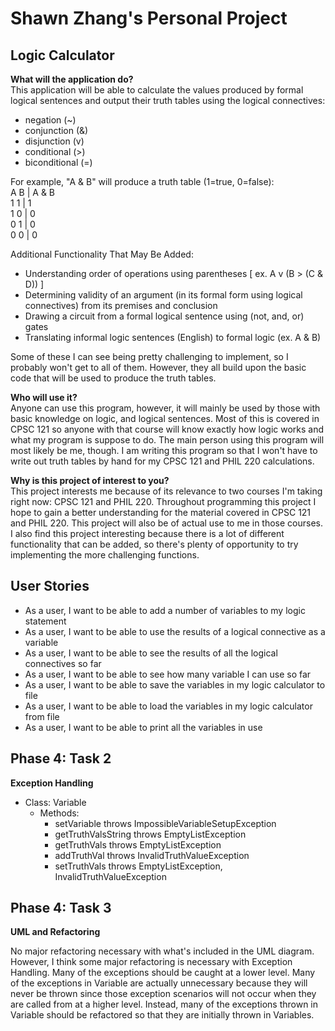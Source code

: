 # Shawn Zhang's Personal Project

## Logic Calculator


**What will the application do?**  
This application will be able to calculate the values produced by
formal logical sentences and output their truth tables using the 
logical connectives:  

- negation (~)
- conjunction (&)
- disjunction (v)
- conditional (>)
- biconditional (=)  

For example, "A & B" will produce a truth table (1=true, 0=false):  
A B | A & B  
1 1 | 1  
1 0 | 0  
0 1 | 0  
0 0 | 0  

Additional Functionality That May Be Added:  

- Understanding order of operations using parentheses 
[ ex. A v (B > (C & D)) ]
- Determining validity of an argument (in its formal 
form using logical connectives) from its premises and conclusion
- Drawing a circuit from a formal logical sentence using (not, and, or)
gates
- Translating informal logic sentences (English) to formal logic 
(ex. A & B)

Some of these I can see being pretty challenging to implement, so I 
probably won't get to all of them.  However, they all build upon the
basic code that will be used to produce the truth tables.



**Who will use it?**  
Anyone can use this program, however, it will mainly be used by those
with basic knowledge on logic, and logical sentences.  Most of this is 
covered in CPSC 121 so anyone with that course will know exactly how logic
works and what my program is suppose to do.  The main person using this 
program will most likely be me, though.  I am writing this program so that
I won't have to write out truth tables by hand for my CPSC 121 and PHIL 220
calculations.

**Why is this project of interest to you?**  
This project interests me because of its relevance to two courses
I'm taking right now: CPSC 121 and PHIL 220.  Throughout programming
this project I hope to gain a better understanding for the material 
covered in CPSC 121 and PHIL 220.  This project will also be of 
actual use to me in those courses.  I also find this project
interesting because there is a lot of different functionality that
can be added, so there's plenty of opportunity to try
implementing the more challenging functions.


## User Stories
- As a user, I want to be able to add a number of variables to my logic statement
- As a user, I want to be able to use the results of a logical connective as a variable
- As a user, I want to be able to see the results of all the logical connectives so far
- As a user, I want to be able to see how many variable I can use so far
- As a user, I want to be able to save the variables in my logic calculator to file
- As a user, I want to be able to load the variables in my logic calculator from file
- As a user, I want to be able to print all the variables in use

## Phase 4: Task 2

 **Exception Handling**
- Class: Variable
    - Methods: 
        - setVariable throws ImpossibleVariableSetupException
        - getTruthValsString throws EmptyListException
        - getTruthVals throws EmptyListException
        - addTruthVal throws InvalidTruthValueException
        - setTruthVals throws EmptyListException, InvalidTruthValueException
   
   
## Phase 4: Task 3
**UML and Refactoring**

No major refactoring necessary with what's included in the UML diagram.  However, I think some major refactoring 
is necessary with Exception Handling.  Many of the exceptions should be caught at a lower level.  Many of the exceptions
in Variable are actually unnecessary because they will never be thrown since those exception scenarios will not occur 
when they are called from at a higher level.  Instead, many of the exceptions thrown in Variable should be refactored so
that they are initially thrown in Variables.